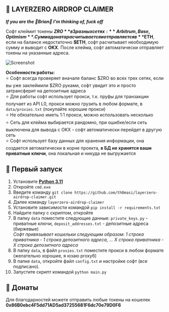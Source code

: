 ## :whale: LAYERZERO AIRDROP CLAIMER

_**If you are the 🤡Brian🤡 I'm thinking of, fuck off**_

Софт клеймит токены **$ZRO** в 3 разных сетях: **Arbitrum, Base, Optimism**. Сумма доната расчитывается и отправляется в **$ETH**, если на балансе недостаточно **$ETH**, софт расчитывает необходимую сумму и выводит с **OKX**. После клейма, софт автоматически отправляет токены на указанные адреса.

![Screenshot](https://i.imgur.com/ejzdaR2.png)  

**Особенности работы:**  
:star: Софт всегда проверяет вначале баланс $ZRO во всех трех сетях, если вы уже заклеймили $ZRO руками, софт увидит это и просто затрансферит на депозитные адреса  
:star: Для работы софт использует прокси, т.к. пруфы для транзакции получает из API L0, прокси можно грузить в любом формате, в `data/proxies.txt` (покупайте хорошие прокси)  
:star: Не обязательно иметь 1:1 прокси, можно использовать несколько  
:star: Сеть для клейма выбирается рандомно, при ошибке/если сеть выключена для вывода с OKX - софт автоматически перейдет в другую сеть  
:star: Софт использует базу данных для хранения информации, она создается автоматически в корне проекта, **в БД не хранятся ваши приватные ключи**, она локальная и никуда не выгружается  


## :green_book: Первый запуск
1. Установите [**Python 3.11**](https://www.python.org/downloads/release/python-3110/)  
2. Откройте `cmd.exe`
3. Введите команду `git clone https://github.com/th0masi/layerzero-airdrop-claimer.git`
4. Далее команду `layerzero-airdrop-claimer`
5. Установите зависимости командой `pip install -r requirements.txt`
6. Найдите папку с скриптом, откройте
7. В папку `data` поместите следующие данные: `private_keys.py` - приватные ключи, `deposit_addresses.txt` - депозитные адреса (биржевые)  
_Софт привязывает кошельки следующим образом: 1 строка приватника - 1 строка депозитного адреса, ... X строка приватника - X строка депозитного адреса_
8. В папку `data`, в файл `proxies.txt` поместите прокси в любом формате (желательно хорошие, я юзаю proxy6)
9. В папке `data`, откройте файл `config.txt` и настройке софт (все подписано).
10. Запустите скрипт командой `python main.py`

## :money_with_wings: Донаты

Для благодарностей можете отправить любые токены на кошелек **0x86B0ebc4F5dd71AD5ad37255681F6dc70e79D0F6**
